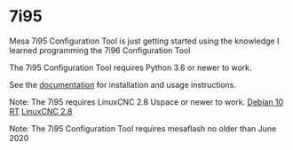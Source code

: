 # 7i95

Mesa 7i95 Configuration Tool is just getting started using the knowledge I
learned programming the 7i96 Configuration Tool

The 7i95 Configuration Tool requires Python 3.6 or newer to work.

See the [documentation](https://gnipsel.com/mesa/index.html) for installation and
usage instructions.

Note: The 7i95 requires LinuxCNC 2.8 Uspace or newer to work.
[Debian 10 RT](https://gnipsel.com/linuxcnc/uspace/debian10-rt.html)
[LinuxCNC 2.8](https://gnipsel.com/linuxcnc/uspace/debian10-emc.html)

Note: The 7i95 Configuration Tool requires mesaflash no older than June 2020
